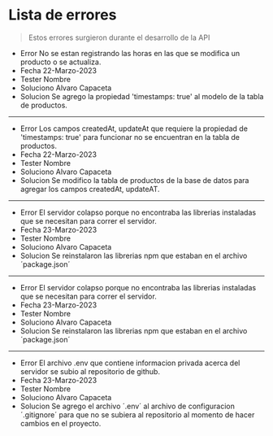# Lista de errores

> Estos errores surgieron durante el desarrollo de la API

- Error
  No se estan registrando las horas en las que se
  modifica un producto o se actualiza.
- Fecha
  22-Marzo-2023
- Tester
  Nombre
- Soluciono
  Alvaro Capaceta
- Solucion
  Se agrego la propiedad 'timestamps: true' al modelo
  de la tabla de productos.

---

- Error
  Los campos createdAt, updateAt que requiere la
  propiedad de 'timestamps: true' para funcionar
  no se encuentran en la tabla de productos.
- Fecha
  22-Marzo-2023
- Tester
  Nombre
- Soluciono
  Alvaro Capaceta
- Solucion
  Se modifico la tabla de productos de la base de datos
  para agregar los campos createdAt, updateAT.

---

- Error
  El servidor colapso porque no encontraba
  las librerias instaladas que se necesitan
  para correr el servidor.
- Fecha
  23-Marzo-2023
- Tester
  Nombre
- Soluciono
  Alvaro Capaceta
- Solucion
  Se reinstalaron las librerias npm que
  estaban en el archivo ´package.json´

---

- Error
  El servidor colapso porque no encontraba
  las librerias instaladas que se necesitan
  para correr el servidor.
- Fecha
  23-Marzo-2023
- Tester
  Nombre
- Soluciono
  Alvaro Capaceta
- Solucion
  Se reinstalaron las librerias npm que
  estaban en el archivo ´package.json´

---

- Error
  El archivo .env que contiene informacion
  privada acerca del servidor se subio
  al repositorio de github.
- Fecha
  23-Marzo-2023
- Tester
  Nombre
- Soluciono
  Alvaro Capaceta
- Solucion
  Se agrego el archivo ´.env´ al
  archivo de configuracion ´.gitignore´
  para que no se subiera al repositorio
  al momento de hacer cambios en el
  proyecto.
